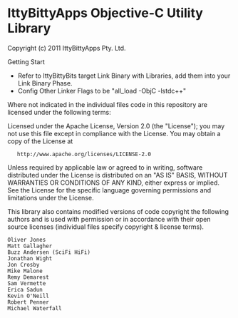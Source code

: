 # IttyBittyApps Objective-C Utility Library

Copyright (c) 2011 IttyBittyApps Pty. Ltd.

Getting Start

 - Refer to IttyBittyBits target Link Binary with Libraries, add them into your Link Binary Phase.
 - Config Other Linker Flags to be "all_load -ObjC -lstdc++"

Where not indicated in the individual files code in this repository are licensed under the following terms:

   Licensed under the Apache License, Version 2.0 (the "License");
   you may not use this file except in compliance with the License.
   You may obtain a copy of the License at

       http://www.apache.org/licenses/LICENSE-2.0

   Unless required by applicable law or agreed to in writing, software
   distributed under the License is distributed on an "AS IS" BASIS,
   WITHOUT WARRANTIES OR CONDITIONS OF ANY KIND, either express or implied.
   See the License for the specific language governing permissions and
   limitations under the License.

This library also contains modified versions of code copyright the following authors and is used with permission or in accordance with their open source licenses (individual files specify copyright & license terms).

    Oliver Jones
    Matt Gallagher
    Buzz Andersen (SciFi HiFi)
    Jonathan Wight
    Jon Crosby
    Mike Malone
    Remy Demarest
    Sam Vermette
    Erica Sadun
    Kevin O'Neill
    Robert Penner
    Michael Waterfall
